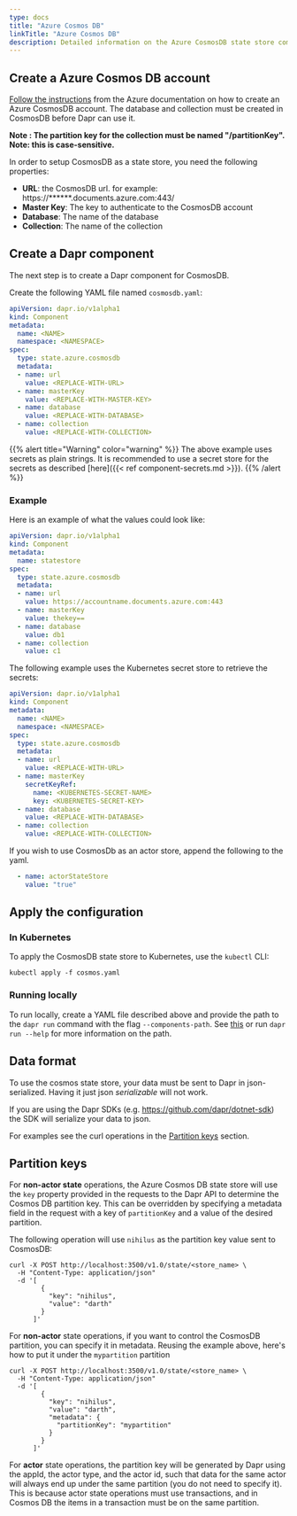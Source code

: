 ```yaml
---
type: docs
title: "Azure Cosmos DB"
linkTitle: "Azure Cosmos DB"
description: Detailed information on the Azure CosmosDB state store component
---
```


## Create a Azure Cosmos DB account

[Follow the instructions](https://docs.microsoft.com/en-us/azure/cosmos-db/how-to-manage-database-account) from the Azure documentation on how to create an Azure CosmosDB account.  The database and collection must be created in CosmosDB before Dapr can use it.  

**Note : The partition key for the collection must be named "/partitionKey".  Note: this is case-sensitive.**

In order to setup CosmosDB as a state store, you need the following properties:
- **URL**: the CosmosDB url. for example: https://******.documents.azure.com:443/
- **Master Key**: The key to authenticate to the CosmosDB account
- **Database**: The name of the database
- **Collection**: The name of the collection

## Create a Dapr component

The next step is to create a Dapr component for CosmosDB.

Create the following YAML file named `cosmosdb.yaml`:

```yaml
apiVersion: dapr.io/v1alpha1
kind: Component
metadata:
  name: <NAME>
  namespace: <NAMESPACE>
spec:
  type: state.azure.cosmosdb
  metadata:
  - name: url
    value: <REPLACE-WITH-URL>
  - name: masterKey
    value: <REPLACE-WITH-MASTER-KEY>
  - name: database
    value: <REPLACE-WITH-DATABASE>
  - name: collection
    value: <REPLACE-WITH-COLLECTION>
```

{{% alert title="Warning" color="warning" %}}
The above example uses secrets as plain strings. It is recommended to use a secret store for the secrets as described [here]({{< ref component-secrets.md >}}).
{{% /alert %}}

### Example

Here is an example of what the values could look like:

```yaml
apiVersion: dapr.io/v1alpha1
kind: Component
metadata:
  name: statestore
spec:
  type: state.azure.cosmosdb
  metadata:
  - name: url
    value: https://accountname.documents.azure.com:443
  - name: masterKey
    value: thekey==
  - name: database
    value: db1
  - name: collection
    value: c1
```
The following example uses the Kubernetes secret store to retrieve the secrets:

```yaml
apiVersion: dapr.io/v1alpha1
kind: Component
metadata:
  name: <NAME>
  namespace: <NAMESPACE>
spec:
  type: state.azure.cosmosdb
  metadata:
  - name: url
    value: <REPLACE-WITH-URL>
  - name: masterKey
    secretKeyRef:
      name: <KUBERNETES-SECRET-NAME>
      key: <KUBERNETES-SECRET-KEY>
  - name: database
    value: <REPLACE-WITH-DATABASE>
  - name: collection
    value: <REPLACE-WITH-COLLECTION>
```

If you wish to use CosmosDb as an actor store, append the following to the yaml.

```yaml
  - name: actorStateStore
    value: "true"
```

## Apply the configuration

### In Kubernetes

To apply the CosmosDB state store to Kubernetes, use the `kubectl` CLI:

```
kubectl apply -f cosmos.yaml
```

### Running locally

To run locally, create a YAML file described above and provide the path to the `dapr run` command with the flag `--components-path`.  See [this](https://github.com/dapr/cli#use-non-default-components-path) or run `dapr run --help` for more information on the path.

## Data format

To use the cosmos state store, your data must be sent to Dapr in json-serialized.  Having it just json *serializable* will not work.

If you are using the Dapr SDKs (e.g. https://github.com/dapr/dotnet-sdk) the SDK will serialize your data to json.

For examples see the curl operations in the [Partition keys](#partition-keys) section.

## Partition keys


For **non-actor state** operations, the Azure Cosmos DB state store will use the `key` property provided in the requests to the Dapr API to determine the Cosmos DB partition key.  This can be overridden by specifying a metadata field in the request with a key of `partitionKey` and a value of the desired partition.

The following operation will use `nihilus` as the partition key value sent to CosmosDB:

```shell
curl -X POST http://localhost:3500/v1.0/state/<store_name> \
  -H "Content-Type: application/json"
  -d '[
        {
          "key": "nihilus",
          "value": "darth"
        }
      ]'
```

For **non-actor** state operations, if you want to control the CosmosDB partition, you can specify it in metadata.  Reusing the example above, here's how to put it under the `mypartition` partition

```shell
curl -X POST http://localhost:3500/v1.0/state/<store_name> \
  -H "Content-Type: application/json"
  -d '[
        {
          "key": "nihilus",
          "value": "darth",
          "metadata": {
            "partitionKey": "mypartition"
          }
        }
      ]'
```
     

For **actor** state operations, the partition key will be generated by Dapr using the appId, the actor type, and the actor id, such that data for the same actor will always end up under the same partition (you do not need to specify it).  This is because actor state operations must use transactions, and in Cosmos DB the items in a transaction must be on the same partition. 
